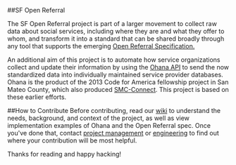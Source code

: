 ##SF Open Referral

The SF Open Referral project is part of a larger movement to collect raw data about social services, including where they are and what they offer to whom, and transform it into a standard that can be shared broadly through any tool that supports the emerging [Open Referral Specification.](https://github.com/codeforamerica/OpenReferral/blob/master/README.md)  

An additional aim of this project is to automate how service organizations collect and update their information by using the [Ohana API](https://github.com/sfbrigade/ohana-api) to send the now standardized data into individually maintained service provider databases. Ohana is the product of the 2013 Code for America fellowship project in San Mateo County, which also produced [SMC-Connect](http://www.smc-connect.org/). This project is based on these earlier efforts. 

##How to Contribute
Before contributing, read our [wiki](https://github.com/sfbrigade/sf-openreferral/wiki) to understand the needs, background, and context of the project, as well as view implementation examples of Ohana and the Open Referral spec. Once you've done that, contact [project management](https://github.com/aprilsteed) or [engineering](https://github.com/graysonwright) to find out where your contribution will be most helpful.  

Thanks for reading and happy hacking! 
